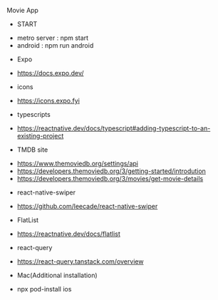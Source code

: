 Movie App

* START
- metro server : npm start
- android : npm run android




* Expo
- https://docs.expo.dev/

* icons
- https://icons.expo.fyi

* typescripts
- https://reactnative.dev/docs/typescript#adding-typescript-to-an-existing-project

* TMDB site
- https://www.themoviedb.org/settings/api
- https://developers.themoviedb.org/3/getting-started/introdution
- https://developers.themoviedb.org/3/movies/get-movie-details

* react-native-swiper
- https://github.com/leecade/react-native-swiper

* FlatList
- https://reactnative.dev/docs/flatlist

* react-query
- https://react-query.tanstack.com/overview

* Mac(Additional installation)
- npx pod-install ios


